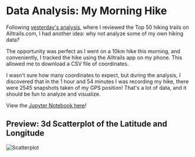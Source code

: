 # Data Analysis: My Morning Hike

Following [yesterday's analysis](https://github.com/SoManyDistractions/Alltrails-Top-50-Hikes), where I reviewed the Top 50 hiking trails on Alltrails.com, I had another idea: why not analyze some of my own hiking data?

The opportunity was perfect as I went on a 10km hike this morning, and conveniently, I tracked the hike using the Alltrails app on my phone. This allowed me to download a CSV file of coordinates. 

I wasn't sure how many coordinates to expect, but during the analysis, I discovered that in the 1 hour and 54 minutes I was recording my hike, there were 2545 snapshots taken of my GPS position! That's a lot of data, and it should be fun to analyze and visualize.

View the [Jupyter Notebook here](https://github.com/SoManyDistractions/Data-Analysis--My-Morning-Hike/blob/main/Morning_Hike_Analysis.ipynb)!

## Preview: 3d Scatterplot of the Latitude and Longitude 
![Scatterplot](https://github.com/SoManyDistractions/Data-Analysis--My-Morning-Hike/blob/main/scatterplot.png?raw=true)
